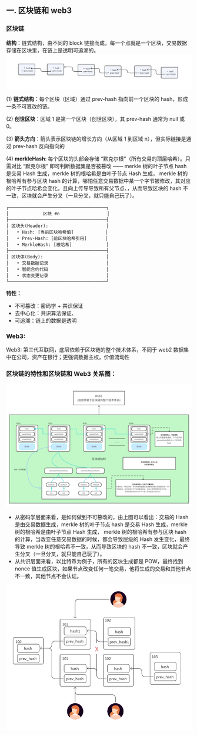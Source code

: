 ## 一. 区块链和 web3

### 区块链

**结构**：链式结构，由不同的 block 链接而成，每一个点就是一个区块，交易数据存储在区块里，在链上是透明可追溯的。![img1](imgs/img1.png)

(1) **链式结构**：每个区块（区域）通过 prev-hash 指向前一个区块的 hash，形成一条不可篡改的链。

(2) **创世区块**：区域 1 是第一个区块（创世区块），其 prev-hash 通常为 null 或 0。

(3) **箭头方向**：箭头表示区块链的增长方向（从区域 1 到区域 n），但实际链接是通过 prev-hash 反向指向的

(4) **merkleHash**: 每个区块的头部会存储 “默克尔根”（所有交易的顶层哈希）。只需对比 “默克尔根” 即可判断数据集是否被篡改 —— merkle 树的叶子节点 hash 是交易 Hash 生成，merkle 树的根哈希是由叶子节点 Hash 生成， merkle 树的根哈希有参与区块 hash 的计算，哪怕任意交易数据中某一个字节被修改，其对应的叶子节点哈希会变化，且向上传导导致所有父节点、，从而导致区块的 hash 不一致，区块就会产生分叉（一旦分叉，就只能自己玩了）。

```
┌─────────────────────────────────────┐
│             区块 #n                  │
├─────────────────────────────────────┤
│ 区块头(Header):                      │
│   • Hash: [当前区块哈希值]            │
│   • Prev-Hash: [前区块哈希引用]       │
│   • MerkleHash: [根哈希]             │
├─────────────────────────────────────┤
│ 区块体(Body):                        │
│   • 交易数据记录                      │
│   • 智能合约代码                      │
│   • 状态变更记录                      │
└─────────────────────────────────────┘
```

**特性：**

- 不可篡改：密码学 + 共识保证
- 去中心化：共识算法保证、
- 可追溯：链上的数据是透明

### Web3:

Web3: 第三代互联网，底层依赖于区块链的整个技术体系，不同于 web2 数据集中在公司，资产在银行；更强调数据主权，价值流动性

### 区块链的特性和区块链和 Web3 关系图：

![blockChain&Web3](imgs/blockChain&Web3.png)

- 从密码学层面来看，是如何做到不可篡改的，由上图可以看出：交易的 Hash 是由交易数据生成，merkle 树的叶子节点 hash 是交易 Hash 生成，merkle 树的根哈希是由叶子节点 Hash 生成， merkle 树的根哈希有参与区块 hash 的计算，当改变任意交易数据的时候，都会导致层级的 Hash 发生变化，最终导致 merkle 树的根哈希不一致，从而导致区块的 hash 不一致，区块就会产生分叉（一旦分叉，就只能自己玩了）。
- 从共识层面来看，以比特币为例子，所有的区块生成都是 POW，最终找到 nonce 值生成区块，如果节点改变任何一笔交易，他将生成的交易和其他节点不一致，其他节点不会认证。

![fork](imgs/fork.png)
